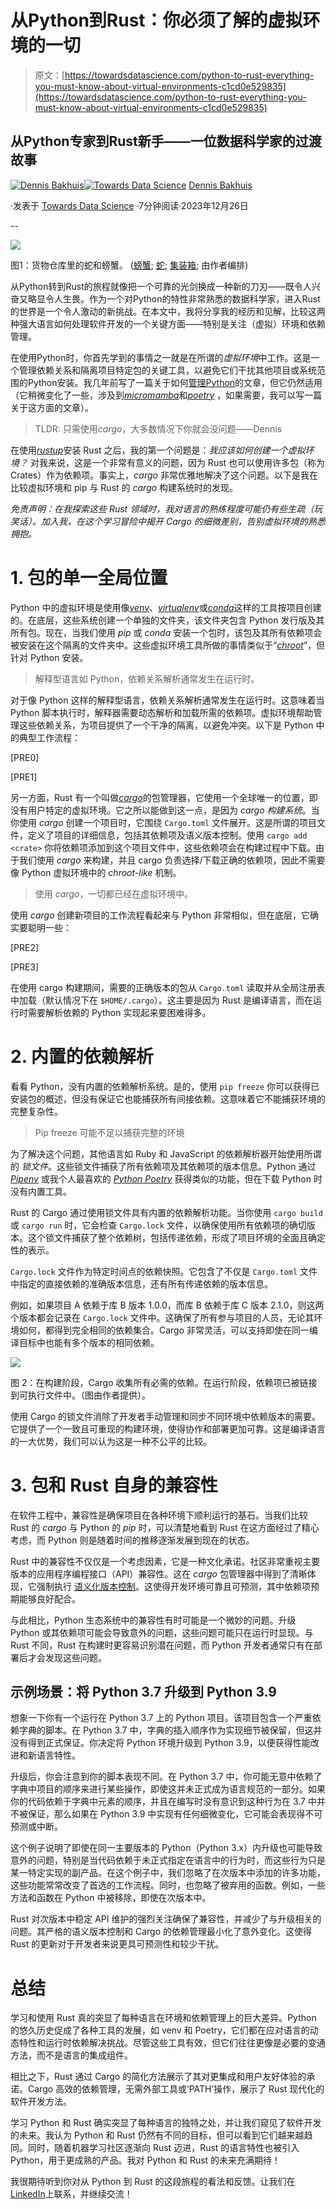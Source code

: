 # 从Python到Rust：你必须了解的虚拟环境的一切

> 原文：[https://towardsdatascience.com/python-to-rust-everything-you-must-know-about-virtual-environments-c1cd0e529835](https://towardsdatascience.com/python-to-rust-everything-you-must-know-about-virtual-environments-c1cd0e529835)

## 从Python专家到Rust新手——一位数据科学家的过渡故事

[](https://dennisbakhuis.medium.com/?source=post_page-----c1cd0e529835--------------------------------)[![Dennis Bakhuis](../Images/4dc6dca031cdedbb044a1d0a6b142186.png)](https://dennisbakhuis.medium.com/?source=post_page-----c1cd0e529835--------------------------------)[](https://towardsdatascience.com/?source=post_page-----c1cd0e529835--------------------------------)[![Towards Data Science](../Images/a6ff2676ffcc0c7aad8aaf1d79379785.png)](https://towardsdatascience.com/?source=post_page-----c1cd0e529835--------------------------------) [Dennis Bakhuis](https://dennisbakhuis.medium.com/?source=post_page-----c1cd0e529835--------------------------------)

·发表于 [Towards Data Science](https://towardsdatascience.com/?source=post_page-----c1cd0e529835--------------------------------) ·7分钟阅读·2023年12月26日

--

![](../Images/114983101b49df51f54b21054860ffc1.png)

图1：货物仓库里的蛇和螃蟹。 ([螃蟹](https://unsplash.com/photos/a-group-of-red-mushrooms-ZWrsjySNfxY); [蛇](https://unsplash.com/photos/close-up-photo-of-brown-and-gray-snake-VUr5nmC1IM4); [集装箱](https://unsplash.com/photos/assorted-color-filed-intermodal-containers-tjX_sniNzgQ); 由作者编排)

从Python转到Rust的旅程就像把一个可靠的光剑换成一种新的刀刃——既令人兴奋又略显令人生畏。作为一个对Python的特性非常熟悉的数据科学家，进入Rust的世界是一个令人激动的新挑战。在本文中，我将分享我的经历和见解，比较这两种强大语言如何处理软件开发的一个关键方面——特别是关注（虚拟）环境和依赖管理。

在使用Python时，你首先学到的事情之一就是在所谓的*虚拟环境*中工作。这是一个管理依赖关系和隔离项目特定包的关键工具，以避免它们干扰其他项目或系统范围的Python安装。我几年前写了一篇关于如何[管理Python](/environments-conda-pip-aaaaah-d2503877884c)的文章，但它仍然适用（它稍微变化了一些，涉及到[*micromamba*](https://mamba.readthedocs.io/en/latest/user_guide/micromamba.html)和[*poetry*](https://python-poetry.org/) ，如果需要，我可以写一篇关于这方面的文章）。

> TLDR: 只需使用*cargo*，大多数情况下你就会没问题——Dennis

在使用[*rustup*](https://rustup.rs/)安装 Rust 之后，我的第一个问题是：*我应该如何创建一个虚拟环境？* 对我来说，这是一个非常有意义的问题，因为 Rust 也可以使用许多包（称为 Crates）作为依赖项。事实上，*cargo* 非常优雅地解决了这个问题。以下是我在比较虚拟环境和 pip 与 Rust 的 *cargo* 构建系统时的发现。

*免责声明：在我探索这些 Rust 领域时，我对语言的熟练程度可能仍有些生疏（玩笑话）。加入我，在这个学习冒险中揭开 Cargo 的细微差别，告别虚拟环境的熟悉拥抱。*

# 1\. 包的单一全局位置

Python 中的虚拟环境是使用像[*venv*](https://docs.python.org/3/library/venv.html)、[*virtualenv*](https://virtualenv.pypa.io/en/latest/)或[*conda*](https://docs.conda.io/projects/conda/en/stable/user-guide/getting-started.html)这样的工具按项目创建的。在底层，这些系统创建一个单独的文件夹，该文件夹包含 Python 发行版及其所有包。现在，当我们使用 *pip* 或 *conda* 安装一个包时，该包及其所有依赖项会被安装在这个隔离的文件夹中。这些虚拟环境工具所做的事情类似于“[*chroot*](https://en.wikipedia.org/wiki/Chroot)”，但针对 Python 安装。

> 解释型语言如 Python，依赖关系解析通常发生在运行时。

对于像 Python 这样的解释型语言，依赖关系解析通常发生在运行时。这意味着当 Python 脚本执行时，解释器需要动态解析和加载所需的依赖项。虚拟环境帮助管理这些依赖关系，为项目提供了一个干净的隔离，以避免冲突。以下是 Python 中的典型工作流程：

[PRE0]

[PRE1]

另一方面，Rust 有一个叫做[*cargo*](https://doc.rust-lang.org/cargo/)的包管理器，它使用一个全球唯一的位置，即没有用户特定的虚拟环境。它之所以能做到这一点，是因为 *cargo 构建系统*。当你使用 *cargo* 创建一个项目时，它围绕 `Cargo.toml` 文件展开。这是所谓的项目文件，定义了项目的详细信息，包括其依赖项及语义版本控制。使用 `cargo add <crate>` 你将依赖项添加到这个项目文件中，这些依赖项会在构建过程中下载。由于我们使用 *cargo* 来构建，并且 cargo 负责选择/下载正确的依赖项，因此不需要像 Python 虚拟环境中的 *chroot-like* 机制。

> 使用 *cargo*，一切都已经在虚拟环境中。

使用 *cargo* 创建新项目的工作流程看起来与 Python 非常相似，但在底层，它确实要聪明一些：

[PRE2]

[PRE3]

在使用 cargo 构建期间，需要的正确版本的包从 `Cargo.toml` 读取并从全局注册表中加载（默认情况下在 `$HOME/.cargo`）。这主要是因为 Rust 是编译语言，而在运行时需要解析依赖的 Python 实现起来要困难得多。

# 2\. 内置的依赖解析

看看 Python，没有内置的依赖解析系统。是的，使用 `pip freeze` 你可以获得已安装包的概述，但没有保证它也能捕获所有间接依赖。这意味着它不能捕获环境的完整复杂性。

> Pip freeze 可能不足以捕获完整的环境

为了解决这个问题，其他语言如 Ruby 和 JavaScript 的依赖解析器开始使用所谓的 *锁文件*。这些锁文件捕获了所有依赖项及其依赖项的版本信息。Python 通过 [*Pipenv*](https://pipenv.pypa.io/en/latest/) 或我个人最喜欢的 [*Python Poetry*](https://python-poetry.org/) 获得类似的功能，但在下载 Python 时没有内置工具。

Rust 的 Cargo 通过使用锁文件具有内置的依赖解析功能。当你使用 `cargo build` 或 `cargo run` 时，它会检查 `Cargo.lock` 文件，以确保使用所有依赖项的确切版本。这个锁文件捕获了整个依赖树，包括传递依赖，形成了项目环境的全面且确定性的表示。

`Cargo.lock` 文件作为特定时间点的依赖快照。它包含了不仅是 `Cargo.toml` 文件中指定的直接依赖的准确版本信息，还有所有传递依赖的版本信息。

例如，如果项目 A 依赖于库 B 版本 1.0.0，而库 B 依赖于库 C 版本 2.1.0，则这两个版本都会记录在 `Cargo.lock` 文件中。这确保了所有参与项目的人员，无论其环境如何，都得到完全相同的依赖集合。Cargo 非常灵活，可以支持即使在同一编译目标中也能有多个版本的相同依赖。

![](../Images/a41ab7d2b40b768ae304bf51c76f0cbe.png)

图 2：在构建阶段，Cargo 收集所有必需的依赖。在运行阶段，依赖项已被链接到可执行文件中。（图由作者提供）。

使用 Cargo 的锁文件消除了开发者手动管理和同步不同环境中依赖版本的需要。它提供了一个一致且可重现的构建环境，使得协作和部署更加可靠。这是编译语言的一大优势，我们可以认为这是一种不公平的比较。

# 3\. 包和 Rust 自身的兼容性

在软件工程中，兼容性是确保项目在各种环境下顺利运行的基石。当我们比较 Rust 的 *cargo* 与 Python 的 *pip* 时，可以清楚地看到 Rust 在这方面经过了精心考虑，而 Python 则是随着时间的推移逐渐发展到现在的状态。

Rust 中的兼容性不仅仅是一个考虑因素，它是一种文化承诺。社区非常重视主要版本的应用程序编程接口（API）兼容性。这在 *cargo* 包管理器中得到了清晰体现，它强制执行 [语义化版本控制](https://semver.org/)。这使得开发环境可靠且可预测，其中依赖项预期能够良好配合。

与此相比，Python 生态系统中的兼容性有时可能是一个微妙的问题。升级 Python 或其依赖项可能会导致意外的问题，这些问题可能只在运行时显现。与 Rust 不同，Rust 在构建时更容易识别潜在问题，而 Python 开发者通常只有在部署后才会发现这些问题。

## 示例场景：将 Python 3.7 升级到 Python 3.9

想象一下你有一个运行在 Python 3.7 上的 Python 项目。该项目包含一个严重依赖字典的脚本。在 Python 3.7 中，字典的插入顺序作为实现细节被保留，但这并没有得到正式保证。你决定将 Python 环境升级到 Python 3.9，以便获得性能改进和新语言特性。

升级后，你会注意到你的脚本表现不同。在 Python 3.7 中，你可能无意中依赖了字典中项目的顺序来进行某些操作，即使这并未正式成为语言规范的一部分。如果你的代码依赖于字典中元素的顺序，并且在编写时没有意识到这种行为在 3.7 中并不被保证，那么如果在 Python 3.9 中实现有任何细微变化，它可能会表现得不可预测或中断。

这个例子说明了即使在同一主要版本的 Python（Python 3.x）内升级也可能导致意外的问题，特别是当代码依赖于未正式指定在语言中的行为时，而这些行为只是某一特定实现的副产品。在这个例子中，我们忽略了在次版本中添加的许多功能，这些功能常常改变了首选的工作流程。同时，也忽略了被弃用的函数。例如，一些方法和函数在 Python 中被移除，即使在次版本中。

Rust 对次版本中稳定 API 维护的强烈关注确保了兼容性，并减少了与升级相关的问题。其严格的语义版本控制和 Cargo 的依赖管理最小化了意外变化。这使得 Rust 的更新对于开发者来说更具可预测性和较少干扰。

# 总结

学习和使用 Rust 真的突显了每种语言在环境和依赖管理上的巨大差异。Python 的悠久历史促成了各种工具的发展，如 venv 和 Poetry，它们都在应对语言的动态特性和运行时依赖解决挑战。尽管这些工具有效，但它们往往更像是必要的变通方法，而不是语言的集成组件。

相比之下，Rust 通过 Cargo 的简化方法展示了其对更集成和用户友好体验的承诺。Cargo 高效的依赖管理，无需外部工具或‘PATH’操作，展示了 Rust 现代化的软件开发方法。

学习 Python 和 Rust 确实突显了每种语言的独特之处，并让我们窥见了软件开发的未来。我认为 Python 和 Rust 仍然有不同的目标，但可以看到它们越来越趋同。同时，随着机器学习社区逐渐向 Rust 迈进，Rust 的语言特性也被引入 Python，用于更成熟的产品。我对 Python 和 Rust 的未来充满期待！

我很期待听到你对从 Python 到 Rust 的这段旅程的看法和反馈。让我们在[LinkedIn](https://linkedin.com/in/dennisbakhuis)上联系，并继续交流！

